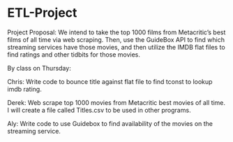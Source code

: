 # ETL-Project

Project Proposal:
We intend to take the top 1000 films from Metacritic’s best films of all time via web scraping. Then, use the GuideBox API to find which streaming services have those movies, and then utilize the IMDB flat files to find ratings and other tidbits for those movies.

By class on Thursday:

Chris:  Write code to bounce title against flat file to find tconst to lookup imdb rating.

Derek:  Web scrape top 1000 movies from Metacritic best movies of all time. I will create a file called Titles.csv to be used in other
programs.

Aly:  Write code to use Guidebox to find availability of the movies on the streaming service.

